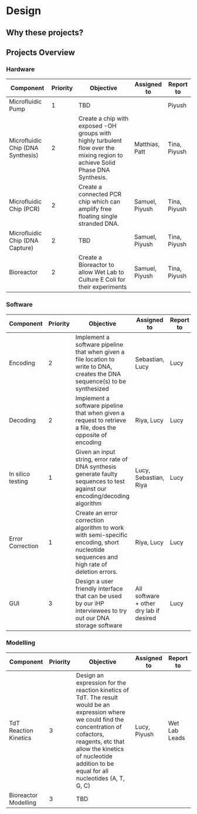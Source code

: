 # Design

<!-- toc -->

## Why these projects?

## Projects Overview
### Hardware

| Component                         | Priority | Objective                                                                                                                     | Assigned to    | Report to    |
| --------------------------------- | -------- | ----------------------------------------------------------------------------------------------------------------------------- | -------------- | ------------ |
| Microfluidic Pump                 | 1        | TBD                                                                                                                           |                | Piyush       |
| Microfluidic Chip (DNA Synthesis) | 2        | Create a chip with exposed -OH groups with highly turbulent flow over the mixing region to achieve Solid Phase DNA Synthesis. | Matthias, Patt | Tina, Piyush |
| Microfluidic Chip (PCR)           | 2        | Create a connected PCR chip which can amplify free floating single stranded DNA.                                              | Samuel, Piyush | Tina, Piyush |
| Microfluidic Chip (DNA Capture)   | 2        | TBD                                                                                                                           | Samuel, Piyush | Tina, Piyush |
| Bioreactor                        | 2        | Create a Bioreactor to allow Wet Lab to Culture E Coli for their experiments                                                  | Samuel, Piyush | Tina, Piyush |

### Software

| Component         | Priority | Objective                                                                                                                              | Assigned to                             | Report to |
|-------------------|----------|----------------------------------------------------------------------------------------------------------------------------------------|-----------------------------------------|-----------|
| Encoding          | 2        | Implement a software pipeline that when given a file location to write to DNA, creates the DNA sequence(s) to be synthesized           | Sebastian, Lucy                         | Lucy      |
| Decoding          | 2        | Implement a software pipeline that when given a request to retrieve a file, does the opposite of encoding                              | Riya, Lucy                              | Lucy      |
| In silico testing | 1        | Given an input string, error rate of DNA synthesis generate faulty sequences to test against our encoding/decoding algorithm           | Lucy, Sebastian, Riya                   | Lucy      |
| Error Correction  | 1        | Create an error correction algorithm to work with semi-specific encoding, short nucleotide sequences and high rate of deletion errors. | Riya, Lucy                              | Lucy      |
| GUI               | 3        | Design a user friendly interface that can be used by our iHP interviewees to try out our DNA storage software                          | All software + other dry lab if desired | Lucy      |

### Modelling

| Component             | Priority | Objective                                                                                                                                                                                                                                              | Assigned to  | Report to     |
| --------------------- | -------- | ------------------------------------------------------------------------------------------------------------------------------------------------------------------------------------------------------------------------------------------------------ | ------------ | ------------- |
| TdT Reaction Kinetics | 3        | Design an expression for the reaction kinetics of TdT. The result would be an expression where we could find the concentration of cofactors, reagents, etc that allow the kinetics of nucleotide addition to be equal for all nucleotides (A, T, G, C) | Lucy, Piyush | Wet Lab Leads |
| Bioreactor Modelling  | 3        | TBD                                                                                                                                                                                                                                                    |              |               |


